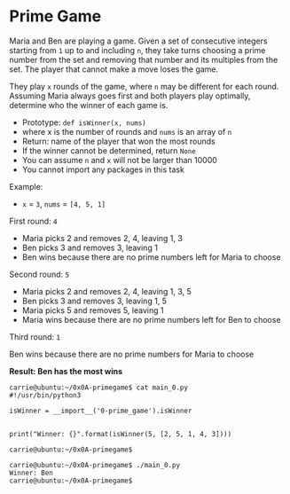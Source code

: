 # Prime Game

Maria and Ben are playing a game. Given a set of consecutive integers starting from `1` up to and including `n`, they take turns choosing a prime number from the set and removing that number and its multiples from the set. The player that cannot make a move loses the game.

They play `x` rounds of the game, where `n` may be different for each round. Assuming Maria always goes first and both players play optimally, determine who the winner of each game is.

 * Prototype: `def isWinner(x, nums)`
 * where x is the number of rounds and `nums` is an array of `n`
 * Return: name of the player that won the most rounds
 * If the winner cannot be determined, return `None`
 * You can assume `n` and `x` will not be larger than 10000
 * You cannot import any packages in this task

Example:

 * `x` = `3`, `nums` = `[4, 5, 1]`

First round: `4`

 * Maria picks 2 and removes 2, 4, leaving 1, 3
 * Ben picks 3 and removes 3, leaving 1
 * Ben wins because there are no prime numbers left for Maria to choose

Second round: `5`

 * Maria picks 2 and removes 2, 4, leaving 1, 3, 5
 * Ben picks 3 and removes 3, leaving 1, 5
 * Maria picks 5 and removes 5, leaving 1
 * Maria wins because there are no prime numbers left for Ben to choose

Third round: `1`

Ben wins because there are no prime numbers for Maria to choose

**Result: Ben has the most wins**
``````
carrie@ubuntu:~/0x0A-primegame$ cat main_0.py
#!/usr/bin/python3

isWinner = __import__('0-prime_game').isWinner


print("Winner: {}".format(isWinner(5, [2, 5, 1, 4, 3])))

carrie@ubuntu:~/0x0A-primegame$
``````
``````
carrie@ubuntu:~/0x0A-primegame$ ./main_0.py
Winner: Ben
carrie@ubuntu:~/0x0A-primegame$
``````